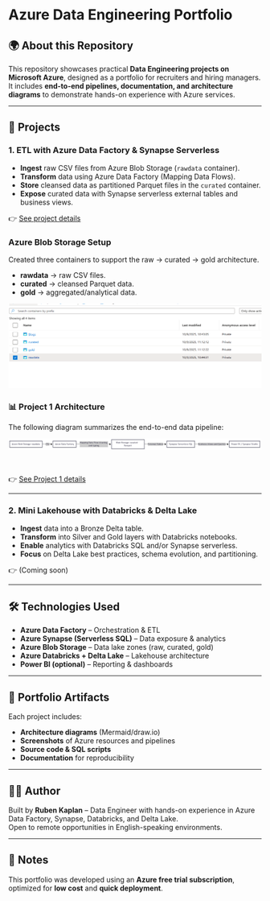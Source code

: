 # Azure Data Engineering Portfolio

## 🌍 About this Repository
This repository showcases practical **Data Engineering projects on Microsoft Azure**, designed as a portfolio for recruiters and hiring managers.  
It includes **end-to-end pipelines, documentation, and architecture diagrams** to demonstrate hands-on experience with Azure services.

---

## 🚀 Projects

### 1. ETL with Azure Data Factory & Synapse Serverless
- **Ingest** raw CSV files from Azure Blob Storage (`rawdata` container).  
- **Transform** data using Azure Data Factory (Mapping Data Flows).  
- **Store** cleansed data as partitioned Parquet files in the `curated` container.  
- **Expose** curated data with Synapse serverless external tables and business views.  

👉 [See project details](project1-adf-synapse/docs/README.md)


### Azure Blob Storage Setup
Created three containers to support the raw → curated → gold architecture.
- **rawdata** → raw CSV files.  
- **curated** → cleansed Parquet data.  
- **gold** → aggregated/analytical data.

  
![Storage Containers](project1-adf-synapse/images/containers.png)

### 📊 Project 1 Architecture

The following diagram summarizes the end-to-end data pipeline:
<br>
  
![Project 1 Architecture](project1-adf-synapse/images/project1_architecture.png)

<br>
  
👉 [See Project 1 details](project1-adf-synapse/README.md)


---

### 2. Mini Lakehouse with Databricks & Delta Lake
- **Ingest** data into a Bronze Delta table.  
- **Transform** into Silver and Gold layers with Databricks notebooks.  
- **Enable** analytics with Databricks SQL and/or Synapse serverless.  
- **Focus** on Delta Lake best practices, schema evolution, and partitioning.  

👉 (Coming soon)

---

## 🛠️ Technologies Used
- **Azure Data Factory** – Orchestration & ETL  
- **Azure Synapse (Serverless SQL)** – Data exposure & analytics  
- **Azure Blob Storage** – Data lake zones (raw, curated, gold)  
- **Azure Databricks + Delta Lake** – Lakehouse architecture  
- **Power BI (optional)** – Reporting & dashboards  

---

## 📸 Portfolio Artifacts
Each project includes:
- **Architecture diagrams** (Mermaid/draw.io)  
- **Screenshots** of Azure resources and pipelines  
- **Source code & SQL scripts**  
- **Documentation** for reproducibility  

---

## 👨‍💻 Author
Built by **Ruben Kaplan** – Data Engineer with hands-on experience in Azure Data Factory, Synapse, Databricks, and Delta Lake.  
Open to remote opportunities in English-speaking environments.  

---

## 📌 Notes
This portfolio was developed using an **Azure free trial subscription**, optimized for **low cost** and **quick deployment**.  
